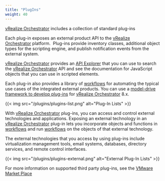 ```yaml
---
title: "PlugIns"
weight: 40
---
```


[vRealize Orchestrator](https://www.vmware.com/products/vrealize-orchestrator.html) includes a collection of standard plug-ins

Each plug-in exposes an external product API to the [vRealize Orchestrator](https://www.vmware.com/products/vrealize-orchestrator.html) platform. 
Plug-ins provide inventory classes, additional object types for the scripting engine, and publish notification events from the external system. 

[vRealize Orchestrator](https://www.vmware.com/products/vrealize-orchestrator.html) provides an [API Explorer](/API-Explorer/) that you can use to search the [vRealize Orchestrator](https://www.vmware.com/products/vrealize-orchestrator.html) API and see the documentation for JavaScript objects that you can use in scripted elements.

Each plug-in also provides a library of [workflows](/Library/Worflows/) for automating the typical use cases of the integrated external products.
You can use a [model-drive framework to develop plug-ins](https://docs.vmware.com/en/vRealize-Orchestrator/8.0/com.vmware.vrealize.orchestrator-plugindev.doc/GUID-D0F5FFF2-DD0C-440F-B1ED-25EB97D884BF.html) for [vRealize Orchestrator](https://www.vmware.com/products/vrealize-orchestrator.html) 8.x.

{{< img src="/plugins/plugins-list.png" alt="Plug-In Lists" >}}

With [vRealize Orchestrator](https://www.vmware.com/products/vrealize-orchestrator.html) plug-ins, you can access and control external technologies and applications. Exposing an external technology in an [vRealize Orchestrator](https://www.vmware.com/products/vrealize-orchestrator.html) plug-in lets you incorporate objects and functions in [workflows](/Library/Worflows/) and run [workflows](/Library/Worflows/) on the objects of that external technology.

The external technologies that you access by using plug-ins include virtualization management tools, email systems, databases, directory services, and remote control interfaces.

{{< img src="/plugins/plugins-external.png" alt="External Plug-In Lists" >}}

For more information on supported third party plug-ins, see the [VMware Market Place](https://marketplace.cloud.vmware.com/services?search=orchestrator)






